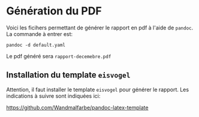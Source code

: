 # Génération du PDF

Voici les ficihers permettant de générer le rapport en pdf à l'aide de `pandoc`.
La commande à entrer est:

```
pandoc -d default.yaml
```

Le pdf généré sera `rapport-decemebre.pdf`

## Installation du template `eisvogel`

Attention, il faut installer le template `eisvogel` pour générer le rapport.
Les indications à suivre sont indiquées ici:

https://github.com/Wandmalfarbe/pandoc-latex-template
